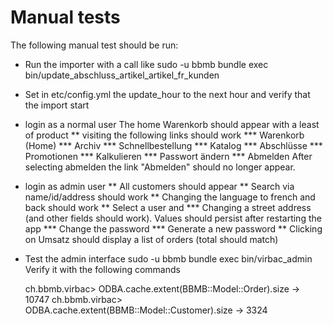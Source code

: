 # Manual tests

The following manual test should be run:
* Run the importer with a call like
  sudo -u bbmb bundle exec bin/update_abschluss_artikel_artikel_fr_kunden
* Set in etc/config.yml the update_hour to the next hour and verify that the import start

* login as a normal user
  The home Warenkorb should appear with a least of product
** visiting the following links should work
*** Warenkorb (Home)
*** Archiv
*** Schnellbestellung
*** Katalog
*** Abschlüsse
*** Promotionen
*** Kalkulieren
*** Passwort ändern
*** Abmelden
After selecting abmelden the link "Abmelden" should no longer appear.

* login as admin user
** All customers should appear
** Search via name/id/address should work
** Changing the language to french and back should work
** Select a user and
*** Changing a street address (and other fields should work). Values should persist after restarting the app
*** Change the password
*** Generate a new password
** Clicking on Umsatz should display a list of orders (total should match)

* Test the admin interface
  sudo -u bbmb bundle exec bin/virbac_admin
  Verify it with the following commands

  ch.bbmb.virbac> ODBA.cache.extent(BBMB::Model::Order).size
  -> 10747
  ch.bbmb.virbac> ODBA.cache.extent(BBMB::Model::Customer).size
  -> 3324
